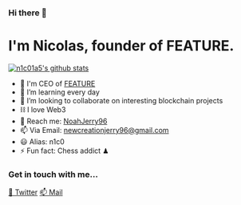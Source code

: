 ### Hi there 👋
# I'm Nicolas, founder of FEATURE.

[![n1c01a5's github stats](https://github-readme-stats.vercel.app/api?username=n1c01a5&show_icons=true&theme=radical&hide=stars)](https://github.com/n1c01a5/)
- 🤖 I'm CEO of [FEATURE](https://feature.sh)
- 🌱 I’m learning every day
- 👯 I’m looking to collaborate on interesting blockchain projects
- ⛓ I love Web3
- 💬 Reach me: [NoahJerry96](https://twitter.com/NoahJerry96)
- 📫 Via Email: [newcreationjerry96@gmail.com](https://twitter.com/newcreationjerry96@gmail.com)
- 😃 Alias: n1c0
- ⚡ Fun fact: Chess addict ♟

### Get in touch with me...

[💬 Twitter](https://twitter.com/w_n1c01a5)
[📫 Mail](mailto://nicolas@feature.sh)
